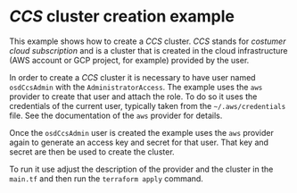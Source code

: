 # _CCS_ cluster creation example

This example shows how to create a _CCS_ cluster. _CCS_ stands for _costumer
cloud subscription_ and is a cluster that is created in the cloud
infrastructure (AWS account or GCP project, for example) provided by the user.

In order to create a _CCS_ cluster it is necessary to have user named
`osdCcsAdmin` with the `AdministratorAccess`. The example uses the `aws`
provider to create that user and attach the role. To do so it uses the
credentials of the current user, typically taken from the `~/.aws/credentials`
file. See the documentation of the `aws` provider for details.

Once the `osdCcsAdmin` user is created the example uses the `aws` provider
again to generate an access key and secret for that user. That key and secret
are then be used to create the cluster.

To run it use adjust the description of the provider and the cluster in the
`main.tf` and then run the `terraform apply` command.
